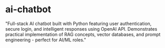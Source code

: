 # ai-chatbot
"Full-stack AI chatbot built with Python featuring user authentication, secure login, and intelligent responses using OpenAI API. Demonstrates practical implementation of RAG concepts, vector databases, and prompt engineering - perfect for AI/ML roles."
